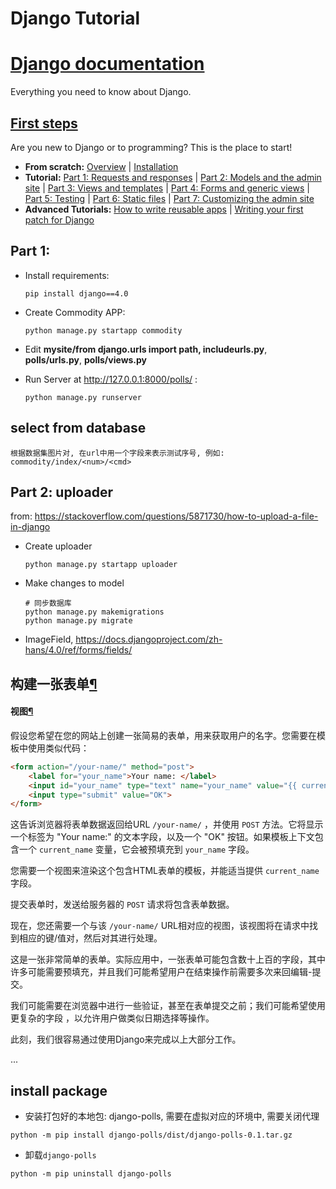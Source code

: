 # Django  Tutorial

# [Django documentation](https://docs.djangoproject.com/en/4.0/#django-documentation)

Everything you need to know about Django.

## [First steps](https://docs.djangoproject.com/en/4.0/#first-steps)

Are you new to Django or to programming? This is the place to start!

- **From scratch:** [Overview](https://docs.djangoproject.com/en/4.0/intro/overview/) | [Installation](https://docs.djangoproject.com/en/4.0/intro/install/)
- **Tutorial:** [Part 1: Requests and responses](https://docs.djangoproject.com/en/4.0/intro/tutorial01/) | [Part 2: Models and the admin site](https://docs.djangoproject.com/en/4.0/intro/tutorial02/) | [Part 3: Views and templates](https://docs.djangoproject.com/en/4.0/intro/tutorial03/) | [Part 4: Forms and generic views](https://docs.djangoproject.com/en/4.0/intro/tutorial04/) | [Part 5: Testing](https://docs.djangoproject.com/en/4.0/intro/tutorial05/) | [Part 6: Static files](https://docs.djangoproject.com/en/4.0/intro/tutorial06/) | [Part 7: Customizing the admin site](https://docs.djangoproject.com/en/4.0/intro/tutorial07/)
- **Advanced Tutorials:** [How to write reusable apps](https://docs.djangoproject.com/en/4.0/intro/reusable-apps/) | [Writing your first patch for Django](https://docs.djangoproject.com/en/4.0/intro/contributing/)

## Part 1: 
- Install requirements:
  
    ```shell
  pip install django==4.0
    
  ```
  
- Create Commodity APP:
    ```shell
    python manage.py startapp commodity 
    ```
    
- Edit **mysite/from django.urls import path, includeurls.py**, **polls/urls.py**, **polls/views.py** 

- Run Server at http://127.0.0.1:8000/polls/ :
    ```shell
    python manage.py runserver
    ```

## select from database
```shell
根据数据集图片对, 在url中用一个字段来表示测试序号, 例如: commodity/index/<num>/<cmd>
```

## Part 2: uploader

from: https://stackoverflow.com/questions/5871730/how-to-upload-a-file-in-django

- Create uploader

  ```
  python manage.py startapp uploader 
  ```


- Make changes to model

  ```
  # 同步数据库
  python manage.py makemigrations
  python manage.py migrate
  ```
- ImageField, https://docs.djangoproject.com/zh-hans/4.0/ref/forms/fields/



## 构建一张表单[¶](https://docs.djangoproject.com/zh-hans/4.0/topics/forms/#building-a-form)

#### 视图[¶](https://docs.djangoproject.com/zh-hans/4.0/topics/forms/#the-view)

假设您希望在您的网站上创建一张简易的表单，用来获取用户的名字。您需要在模板中使用类似代码：

```html
<form action="/your-name/" method="post">
    <label for="your_name">Your name: </label>
    <input id="your_name" type="text" name="your_name" value="{{ current_name }}">
    <input type="submit" value="OK">
</form>
```

这告诉浏览器将表单数据返回给URL `/your-name/` ，并使用 `POST` 方法。它将显示一个标签为 "Your name:" 的文本字段，以及一个 "OK" 按钮。如果模板上下文包含一个 `current_name` 变量，它会被预填充到 `your_name` 字段。

您需要一个视图来渲染这个包含HTML表单的模板，并能适当提供 `current_name` 字段。

提交表单时，发送给服务器的 `POST` 请求将包含表单数据。

现在，您还需要一个与该 `/your-name/` URL相对应的视图，该视图将在请求中找到相应的键/值对，然后对其进行处理。

这是一张非常简单的表单。实际应用中，一张表单可能包含数十上百的字段，其中许多可能需要预填充，并且我们可能希望用户在结束操作前需要多次来回编辑-提交。

我们可能需要在浏览器中进行一些验证，甚至在表单提交之前；我们可能希望使用更复杂的字段 ，以允许用户做类似日期选择等操作。

此刻，我们很容易通过使用Django来完成以上大部分工作。



...

## install package

- 安装打包好的本地包: django-polls, 需要在虚拟对应的环境中, 需要关闭代理
```shell
python -m pip install django-polls/dist/django-polls-0.1.tar.gz
```
- 卸载`django-polls`
```shell
python -m pip uninstall django-polls
```